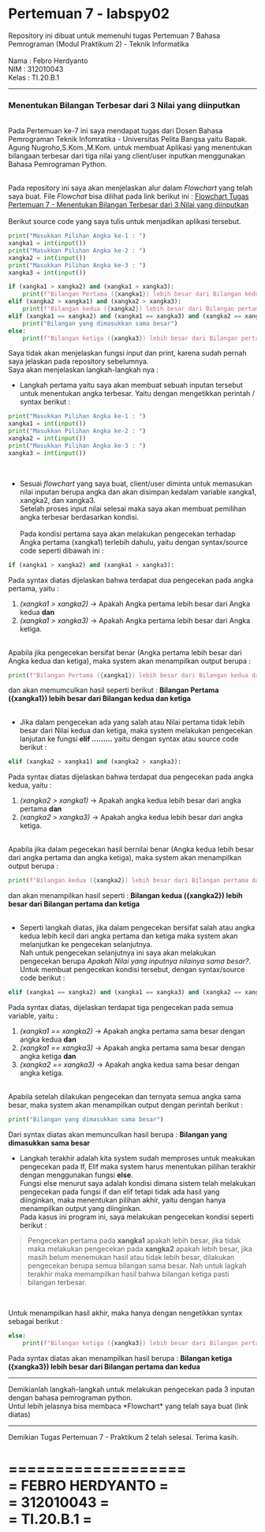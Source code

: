 # Pertemuan 7 - labspy02
Repository ini dibuat untuk memenuhi tugas Pertemuan 7 Bahasa Pemrograman (Modul Praktikum 2) - Teknik Informatika<br><br>
Nama : Febro Herdyanto<br>
NIM : 312010043<br>
Kelas : TI.20.B.1<br>
<hr>


### Menentukan Bilangan Terbesar dari 3 Nilai yang diinputkan

<br>
Pada Pertemuan ke-7 ini saya mendapat tugas dari Dosen Bahasa Pemrograman Teknik Infomratika - Universitas Pelita Bangsa yaitu Bapak. Agung Nugroho,S.Kom.,M.Kom. untuk membuat Aplikasi yang menentukan bilangaan terbesar dari tiga nilai yang client/user inputkan menggunakan Bahasa Pemrograman Python.<br><br>


Pada repository ini saya akan menjelaskan alur dalam *Flowchart* yang telah saya buat. File *Flowchat* bisa dilihat pada link berikut ini : [Flowchart Tugas Pertemuan 7 - Menentukan Bilangan Terbesar dari 3 Nilai yang diinputkan](Flowchart_Febro_Herdyanto_312010043.pdf) 
<br><br> 
Berikut source code yang saya tulis untuk menjadikan aplikasi tersebut.

``` python
print("Masukkan Pilihan Angka ke-1 : ")
xangka1 = int(input())
print("Masukkan Pilihan Angka ke-2 : ")
xangka2 = int(input())
print("Masukkan Pilihan Angka ke-3 : ")
xangka3 = int(input())

if (xangka1 > xangka2) and (xangka1 > xangka3):
    print(f"Bilangan Pertama ({xangka1}) lebih besar dari Bilangan kedua dan ketiga")
elif (xangka2 > xangka1) and (xangka2 > xangka3):
    print(f"Bilangan kedua ({xangka2}) lebih besar dari Bilangan pertama dan ketiga")
elif (xangka1 == xangka2) and (xangka1 == xangka3) and (xangka2 == xangka3):
    print("Bilangan yang dimasukkan sama besar")
else:
    print(f"Bilangan ketiga ({xangka3}) lebih besar dari Bilangan pertama dan kedua")
```

Saya tidak akan menjelaskan fungsi input dan print, karena sudah pernah saya jelaskan pada repository sebelumnya.<br>
Saya akan menjelaskan langkah-langkah nya :<br>

* Langkah pertama yaitu saya akan membuat sebuah inputan tersebut untuk menentukan angka terbesar. Yaitu dengan mengetikkan perintah / syntax berikut :<br>
``` python
print("Masukkan Pilihan Angka ke-1 : ")
xangka1 = int(input())
print("Masukkan Pilihan Angka ke-2 : ")
xangka2 = int(input())
print("Masukkan Pilihan Angka ke-3 : ")
xangka3 = int(input())
```
<br>

* Sesuai *flowchart* yang saya buat, client/user diminta untuk memasukan nilai inputan berupa angka dan akan disimpan kedalam variable xangka1, xangka2, dan xangka3. <br> 
Setelah proses input nilai selesai maka saya akan membuat pemilihan angka terbesar berdasarkan kondisi.<br>
<br> Pada kondisi pertama saya akan melakukan pengecekan terhadap Angka pertama (xangka1) terlebih dahulu, yaitu dengan syntax/source code seperti dibawah ini :<br>
``` python
if (xangka1 > xangka2) and (xangka1 > xangka3):
```
Pada syntax diatas dijelaskan bahwa terdapat dua pengecekan pada angka pertama, yaitu :<br>
   1. *(xangka1 > xangka2)* -> Apakah Angka pertama lebih besar dari Angka kedua **dan**
   2. *(xangka1 > xangka3)* -> Apakah Angka pertama lebih besar dari Angka ketiga.
<br>
Apabila jika pengecekan bersifat benar (Angka pertama lebih besar dari Angka kedua dan ketiga), maka system akan menampilkan output berupa :<br>

``` python
print(f"Bilangan Pertama ({xangka1}) lebih besar dari Bilangan kedua dan ketiga")
```

dan akan memumculkan hasil seperti berikut : **Bilangan Pertama ({xangka1}) lebih besar dari Bilangan kedua dan ketiga**<br>
<br>

* Jika dalam pengecekan ada yang salah atau Nilai pertama tidak lebih besar dari Nilai kedua dan ketiga, maka system melakukan pengecekan lanjutan ke fungsi **elif .........** yaitu dengan syntax atau source code berikut : <br>

``` python
elif (xangka2 > xangka1) and (xangka2 > xangka3):
```
Pada syntax diatas dijelaskan bahwa terdapat dua pengecekan pada angka kedua, yaitu : <br>
   1. *(xangka2 > xangka1)* -> Apakah angka kedua lebih besar dari angka pertama **dan**
   2. *(xangka2 > xangka3)* -> Apakah angka kedua lebih besar dari angka ketiga.
<br>
Apabila jika dalam pegecekan hasil bernilai benar (Angka kedua lebih besar dari angka pertama dan angka ketiga), maka system akan menampilkan output berupa :<br>

``` python
print(f"Bilangan kedua ({xangka2}) lebih besar dari Bilangan pertama dan ketiga")
```
dan akan menampilkan hasil seperti : **Bilangan kedua ({xangka2}) lebih besar dari Bilangan pertama dan ketiga**<br>
<br>

* Seperti langkah diatas, jika dalam pengecekan bersifat salah atau angka kedua lebih kecil dari angka pertama dan ketiga maka system akan melanjutkan ke pengecekan selanjutnya.<br>
Nah untuk pengecekan selanjutnya ini saya akan melakukan pengecekan berupa *Apakah Nilai yang inputnya nilainya sama besar?*.<br>
Untuk membuat pengecekan kondisi tersebut, dengan syntax/source code berikut :<br>

``` python
elif (xangka1 == xangka2) and (xangka1 == xangka3) and (xangka2 == xangka3):
```

Pada syntax diatas, dijelaskan terdapat tiga pengecekan pada semua variable, yaitu :<br>
   1. *(xangka1 == xangka2)* -> Apakah angka pertama sama besar dengan angka kedua **dan**
   2. *(xangka1 == xangka3)* -> Apakah angka pertama sama besar dengan angka ketiga **dan**
   3. *(xangka2 == xangka3)* -> Apakah angka kedua sama besar dengan angka ketiga.
<br>
Apabila setelah dilakukan pengecekan dan ternyata semua angka sama besar, maka system akan menampilkan output dengan perintah berikut :<br>

``` python
print("Bilangan yang dimasukkan sama besar")
```

Dari syntax diatas akan memunculkan hasil berupa : **Bilangan yang dimasukkan sama besar**<br>

* Langkah terakhir adalah kita system sudah memproses untuk meakukan pengecekan pada If, Elif maka system harus menentukan pilihan terakhir dengan menggunakan fungsi **else**. <br>
Fungsi else menurut saya adalah kondisi dimana sistem telah melakukan pengecekan pada fungsi if dan elif tetapi tidak ada hasil yang diinginkan, maka menentukan pilihan akhir, yaitu dengan hanya menampilkan output yang diinginkan.<br>
Pada kasus ini program ini, saya melakukan pengecekan kondisi seperti berikut :

> Pengecekan pertama pada **xangka1** apakah lebih besar, jika tidak maka melakukan pengecekan pada **xangka2** apakah lebih besar, jika masih belum menemukan hasil atau tidak lebih besar, dilakukan pengecekan berupa semua bilangan sama besar. Nah untuk lagkah terakhir maka memampilkan hasil bahwa bilangan ketiga pasti bilangan terbesar.
<br>

Untuk menampilkan hasil akhir, maka hanya dengan nengetikkan syntax sebagai berikut :<br>

``` python
else:
    print(f"Bilangan ketiga ({xangka3}) lebih besar dari Bilangan pertama dan kedua")
```

Pada syntax diatas akan menampilkan hasil berupa : **Bilangan ketiga ({xangka3}) lebih besar dari Bilangan pertama dan kedua**<br>
<hr>
Demikianlah langkah-langkah untuk melakukan pengecekan pada 3 inputan dengan bahasa pemrograman python.<br>
Untul lebih jelasnya bisa membaca *Flowchart* yang telah saya buat (link diatas) 
<hr>
Demikian Tugas Pertemuan 7 - Praktikum 2 telah selesai. Terima kasih.<br>

===================<br>
= FEBRO HERDYANTO =<br>
=    312010043    =<br>
=    TI.20.B.1    =<br>
===================